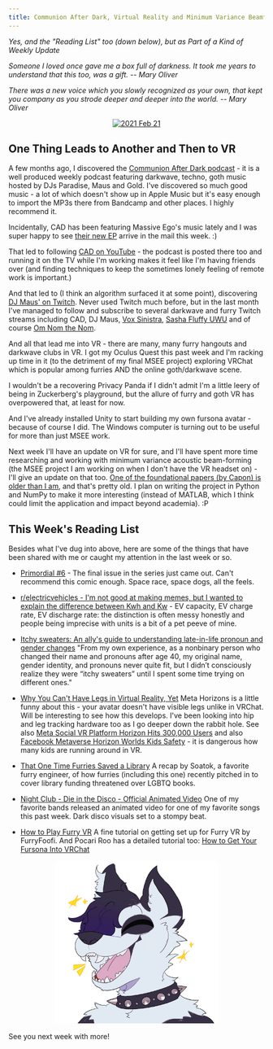 ```yaml
---
title: Communion After Dark, Virtual Reality and Minimum Variance Beamforming
---
```


_Yes, and the "Reading List" too (down below), but as Part of a Kind of Weekly Update_

_Someone I loved once gave me a box full of darkness. It took me years to understand that this too, was a gift. -- Mary Oliver_

_There was a new voice which you slowly recognized as your own, that kept you company as you strode deeper and deeper into the world. -- Mary Oliver_

<p style="text-align: center;">
<a data-flickr-embed="true" href="https://www.flickr.com/photos/allenreloaded/albums/72177720296863971" title="2021 Feb 21"><img src="https://live.staticflickr.com/65535/51896636455_b786b7703e.jpg" width="500" height="375" alt="2021 Feb 21"></a><script async src="//embedr.flickr.com/assets/client-code.js" charset="utf-8"></script>
</p>

## One Thing Leads to Another and Then to VR

A few months ago, I discovered the [Communion After Dark podcast](https://podcasts.apple.com/us/podcast/communion-after-dark/id1470435457) - it is a well produced weekly podcast featuring darkwave, techno, goth music hosted by DJs Paradise, Maus and Gold.  I've discovered so much good music - a lot of which doesn't show up in Apple Music but it's easy enough to import the MP3s there from Bandcamp and other places. I highly recommend it.

Incidentally, CAD has been featuring Massive Ego's music lately and I was super happy to see [their new EP](https://massiveegoofficial.bandcamp.com/album/the-new-normal) arrive in the mail this week. :)

That led to following [CAD on YouTube](https://www.youtube.com/channel/UCihUdHCTzIpcS4WwJAUNsQw) - the podcast is posted there too and running it on the TV while I'm working makes it feel like I'm having friends over (and finding techniques to keep the sometimes lonely feeling of remote work is important.)

And that led to (I think an algorithm surfaced it at some point), discovering [DJ Maus' on Twitch](https://www.twitch.tv/mauschan). Never used Twitch much before, but in the last month I've managed to follow and subscribe to several darkwave and furry Twitch streams including CAD, DJ Maus, [Vox Sinistra](https://www.twitch.tv/voxsinistra), [Sasha Fluffy UWU](https://www.twitch.tv/fluffysashauwu) and of course [Om Nom the Nom](https://m.twitch.tv/omnom_squirrel/home).

And all that lead me into VR - there are many, many furry hangouts and darkwave clubs in VR. I got my Oculus Quest this past week and I'm racking up time in it (to the detriment of my final MSEE project) exploring VRChat which is popular among furries AND the online goth/darkwave scene.

I wouldn't be a recovering Privacy Panda if I didn't admit I'm a little leery of being in Zuckerberg's playground, but the allure of furry and goth VR has overpowered that, at least for now.

And I've already installed Unity to start building my own fursona avatar - because of course I did. The Windows computer is turning out to be useful for more than just MSEE work.

Next week I'll have an update on VR for sure, and I'll have spent more time researching and working with minimum variance acoustic beam-forming (the MSEE project I am working on when I don't have the VR headset on) - I'll give an update on that too. [One of the foundational papers (by Capon) is older than I am](https://ieeexplore.ieee.org/abstract/document/1449208), and that's pretty old. I plan on writing the project in Python and NumPy to make it more interesting (instead of MATLAB, which I think could limit the application and impact beyond academia). :P

## This Week's Reading List

Besides what I've dug into above, here are some of the things that have been shared with me or caught my attention in the last week or so.

- [Primordial #6](https://imagecomics.com/comics/series/primordial) - The final issue in the series just came out. Can't recommend this comic enough. Space race, space dogs, all the feels.

- [r/electricvehicles - I'm not good at making memes, but I wanted to explain the difference between Kwh and Kw](https://www.reddit.com/r/electricvehicles/comments/sv3ive/im_not_good_at_making_memes_but_i_wanted_to/?utm_source=share&utm_medium=ios_app&utm_name=iossmf) - EV capacity, EV charge rate, EV discharge rate: the distinction is often messy honestly and people being imprecise with units is a bit of a pet peeve of mine.

- [Itchy sweaters: An ally's guide to understanding late-in-life pronoun and gender changes](https://majorarqueerna.com/itchy-sweaters-an-allys-guide-to-understanding-late-in-life-pronoun-and-gender-changes/) "From my own experience, as a nonbinary person who changed their name and pronouns after age 40, my original name, gender identity, and pronouns never quite fit, but I didn’t consciously realize they were “itchy sweaters” until I spent some time trying on different ones." 

- [Why You Can't Have Legs in Virtual Reality, Yet](https://edition.cnn.com/2022/02/15/tech/vr-no-legs-explainer/index.html) Meta Horizons is a little funny about this - your avatar doesn't have visible legs unlike in VRChat. Will be interesting to see how this develops. I've been looking into hip and leg tracking hardware too as I go deeper down the rabbit hole. See also [Meta Social VR Platform Horizon Hits 300,000 Users](https://www.theverge.com/2022/2/17/22939297/meta-social-vr-platform-horizon-300000-users) and also [Facebook Metaverse Horizon Worlds Kids Safety](https://www.washingtonpost.com/technology/2022/02/07/facebook-metaverse-horizon-worlds-kids-safety/) - it is dangerous how many kids are running around in VR.

- [That One Time Furries Saved a Library](https://soatok.blog/2022/02/09/that-one-time-furries-saved-a-library/) A recap by Soatok, a favorite furry engineer, of how furries (including this one) recently pitched in to cover library funding threatened over LGBTQ books.

- [Night Club - Die in the Disco - Official Animated Video](https://www.youtube.com/watch?v=R4760pb9ERg) One of my favorite bands released an animated video for one of my favorite songs this past week. Dark disco visuals set to a stompy beat.

- [How to Play Furry VR](https://www.youtube.com/watch?v=V8fnf_BI3uY&t=1s) A fine tutorial on getting set up for Furry VR by FurryFoofi. And Pocari Roo has a detailed tutorial too: [How to Get Your Fursona Into VRChat](https://www.youtube.com/watch?v=mdy3_p6I3bE)

<p style="text-align: center;">
<img src="/images/Excited_PandamusRex.png" width="320">
</p>

See you next week with more!